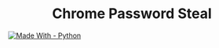 <h1 align="center"> Chrome Password Steal </h1>

[![Made With - Python](https://img.shields.io/badge/Made_With-Python-2ea44f?style=for-the-badge&logo=python)](https://python.org)
